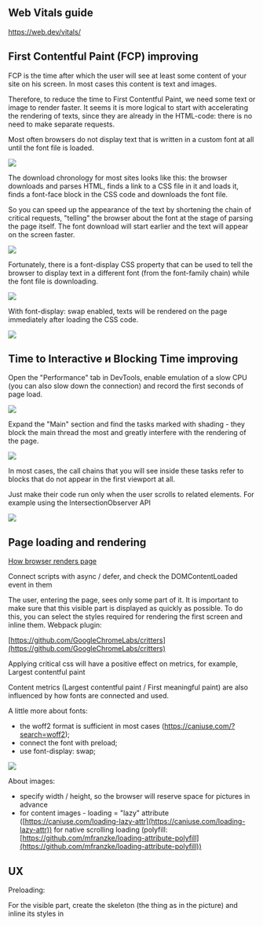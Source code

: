 ## Web Vitals guide
https://web.dev/vitals/

## First Contentful Paint (FCP) improving

FCP is the time after which the user will see at least some content of your site on his screen.
In most cases this content is text and images.

Therefore, to reduce the time to First Contentful Paint, we need some text or image to render faster.
It seems it is more logical to start with accelerating the rendering of texts, since they are already in the HTML-code: there is no need to make separate requests.

Most often browsers do not display text that is written in a custom font at all until the font file is loaded.

![](https://pbs.twimg.com/media/EwsFGSHWQAUAmFo?format=jpg&name=4096x4096)

The download chronology for most sites looks like this: the browser downloads and parses HTML, finds a link to a CSS file in it and loads it, finds a font-face block in the CSS code and downloads the font file.

So you can speed up the appearance of the text by shortening the chain of critical requests, "telling" the browser about the font at the stage of parsing the page itself. The font download will start earlier and the text will appear on the screen faster.

![](https://pbs.twimg.com/media/EwsJGSxXIAMni2c?format=jpg&name=large)

Fortunately, there is a font-display CSS property that can be used to tell the browser to display text in a different font (from the font-family chain) while the font file is downloading.

![](https://pbs.twimg.com/media/EwsJci2WUAMN3YT?format=jpg&name=large)

With font-display: swap enabled, texts will be rendered on the page immediately after loading the CSS code.

![](https://pbs.twimg.com/media/EwsJnU4XAAQ8aqb?format=jpg&name=4096x4096)

## Time to Interactive и Blocking Time improving

Open the "Performance" tab in DevTools, enable emulation of a slow CPU (you can also slow down the connection) and record the first seconds of page load.

![](https://pbs.twimg.com/media/EwTrXZSWEAE3HRM?format=jpg&name=large)

Expand the "Main" section and find the tasks marked with shading - they block the main thread the most and greatly interfere with the rendering of the page.

![](https://pbs.twimg.com/media/EwTr_p-WQAkMTIV?format=png&name=large)

In most cases, the call chains that you will see inside these tasks refer to blocks that do not appear in the first viewport at all.

Just make their code run only when the user scrolls to related elements. For example using the IntersectionObserver API

![](https://pbs.twimg.com/media/EwTwsrAXIAIYPem?format=jpg&name=large)

## Page loading and rendering

[How browser renders page](https://developers.google.com/web/fundamentals/performance/critical-rendering-path/render-tree-construction)

Connect scripts with async / defer, and check the DOMContentLoaded event in them

The user, entering the page, sees only some part of it. It is important to make sure that this visible part is displayed as quickly as possible. To do this, you can select the styles required for rendering the first screen and inline them. Webpack plugin:

[https://github.com/GoogleChromeLabs/critters](https://github.com/GoogleChromeLabs/critters)

Applying critical css will have a positive effect on metrics, for example, Largest contentful paint

Content metrics (Largest contentful paint / First meaningful paint) are also influenced by how fonts are connected and used.

A little more about fonts:
- the woff2 format is sufficient in most cases (https://caniuse.com/?search=woff2);
- connect the font with preload;
- use font-display: swap;

![](https://pbs.twimg.com/media/Ew7pPkaXMAMZqUf?format=jpg&name=large)

About images:
- specify width / height, so the browser will reserve space for pictures in advance
- for content images - loading = "lazy" attribute ([https://caniuse.com/loading-lazy-attr](https://caniuse.com/loading-lazy-attr)) for native scrolling loading (polyfill: [https://github.com/mfranzke/loading-attribute-polyfill](https://github.com/mfranzke/loading-attribute-polyfill))

## UX

Preloading:

For the visible part, create the skeleton (the thing as in the picture) and inline its styles in <style>.

![](https://pbs.twimg.com/media/Ew_QCCPWQAE0hon?format=jpg&name=small)

If you use a skeleton rather than a spinner, then it seems to users that the page loads faster:
[https://uxdesign.cc/what-you-should-know-about-skeleton-screens-a820c45a571a](https://uxdesign.cc/what-you-should-know-about-skeleton-screens-a820c45a571a)

![](https://pbs.twimg.com/media/Ew_YYDrW8AAC3si?format=jpg&name=900x900)

It is useful to study how users navigate the pages of your site and use this knowledge to preload resources. For example, from the main 80% go to registration, then you can download the resources in advance and render this page in the background.
[https://caniuse.com/link-rel-prerender](https://caniuse.com/link-rel-prerender)

![](https://pbs.twimg.com/media/ExAFwc4XAAASH_w?format=jpg&name=medium)

You need to work carefully with rel = "prerender", as it speeds up the next page for some users by loading additional resources on the current one for everyone. It is not recommended to make more than one link with rel = "prerender" per page.

Using rel = "preload" you can download and cache resources that will be needed soon. Unlike rel = "prerender", they will not be executed (only downloaded).
[https://caniuse.com/link-rel-preload](https://caniuse.com/link-rel-preload)

![](https://pbs.twimg.com/media/ExAIEbBWEAI_CEJ?format=jpg&name=medium)

Guess.js is an experimental library that, based on Google analytics data, predicts which page the user will go to next, and dynamically makes a prerender / preload.
[https://github.com/guess-js/guess](https://github.com/guess-js/guess)

### img

Content images
- alt="My photo"

Decoration images:
- background-image
- alt=""
- role="presentation"
- aria-hidden="true"

Svg images:
- role="img"

### Image compression 
[https://imageoptim.com/online](https://imageoptim.com/online)
[https://github.com/MeFoDy/image-processor](https://github.com/MeFoDy/image-processor)

## More

[https://habr.com/ru/company/yandex/blog/434130/](https://habr.com/ru/company/yandex/blog/434130/)
[https://twitter.com/harlan_zw/status/1397928487739027462](https://twitter.com/harlan_zw/status/1397928487739027462)
[https://web.dev/](https://web.dev/)

## DEFERRING STYLESHEETS 

<!-- Deferred stylesheet -->
<link rel="preload" as="style" href="path/to/stylesheet.css" onload="this.onload=null;this.rel='stylesheet'">

<!-- Fallback -->
<noscript>
  <link rel="stylesheet" href="path/to/stylesheet.css">
</noscript>

With link rel="preload" as="style" makes sure that the stylesheet file is requested asynchronously, while onload JavaScript handler makes sure that the file is loaded and processed by the browser after the HTML document has finished loading. Some cleanup is needed, so we need to set the onload to null to avoid this function running multiple times and causing unnecessary re-renders.

This is exactly how Smashing Magazine handles its stylesheets. Each template (homepage, article categories, article pages, etc.) has a template-specific critical CSS inlined inside HTML style tag in the head element, and a deferred main.css stylesheet which contains all non-critical styles.

## Web Vitals patterns
https://web.dev/patterns/web-vitals-patterns/
  
## Async decoding
  
Consider this example:

```html  
<p> some introductory text </p>
<img src = "very-big.jpg" />
<p> very important text for the user </p>
```  
  
In this case, the user will have to wait until a large image is loaded to see the important information that follows it.

To avoid this situation, you can use the decoding co attribute with the value async. This will allow the browser to decode the image outside of the main thread, avoiding CPU overhead and not blocking further rendering of DOM elements. That is, the process of decoding the image will be postponed for the future, and the browser, in turn, will be able to render all the content without waiting for the image to load.

```html  
<p> some introductory text </p>
<img src = "very-big.jpg" decoding = "async" />
<p> very important text for the user </p>
```

## Reserving vertical space

https://caniuse.com/?search=aspect
  
## Content-visibility
 
https://codeguida.com/post/3130?fbclid=IwAR1DBqK_KU1OESwJ2zC4uuGrpun6fiep-7XGj18rbvve6v0A8zSVD0feaxE  
  
## Optimizing resource loading with Priority Hints
  
https://web.dev/priority-hints/
  
## Content optimizing with inifinite scroll and IOA

https://dev.to/trex777/infinite-scrolling-using-intersection-observer-api-118l
